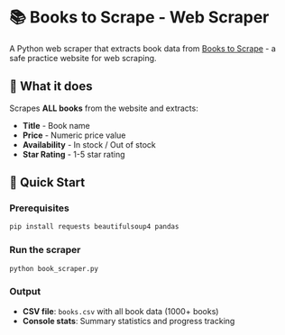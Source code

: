 # 📚 Books to Scrape - Web Scraper

A Python web scraper that extracts book data from [Books to Scrape](https://books.toscrape.com/) - a safe practice website for web scraping.

## 🎯 What it does

Scrapes **ALL books** from the website and extracts:
- **Title** - Book name
- **Price** - Numeric price value
- **Availability** - In stock / Out of stock
- **Star Rating** - 1-5 star rating

## 🚀 Quick Start

### Prerequisites
```bash
pip install requests beautifulsoup4 pandas
```

### Run the scraper
```bash
python book_scraper.py
```

### Output
- **CSV file**: `books.csv` with all book data (1000+ books)
- **Console stats**: Summary statistics and progress tracking


